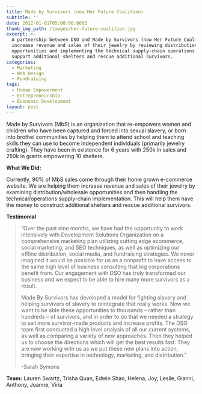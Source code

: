 ```yaml
---
title: Made by Survivors (now Her Future Coalition)
subtitle: ''
date: 2012-01-01T05:00:00.000Z
thumb_img_path: /images/her-future-coalition.jpg
excerpt: >-
  A partnership between DSO and Made by Survivors (now Her Future Coalition) to
  increase revenue and sales of their jewelry by reviewing distribution
  opportunities and implementing the technical supply-chain operations to
  support additional shelters and rescue additional survivors.
categories:
  - Marketing
  - Web Design
  - Fundraising
tags:
  - Human Empowerment
  - Entrepreneurship
  - Economic Development
layout: post
---
```

Made by Survivors (MbS) is an organization that re-empowers women and children who have been captured and forced into sexual slavery, or born into brothel communities by helping them to attend school and teaching skills they can use to become independent individuals (primarily jewelry crafting). They have been in existence for 6 years with 250k in sales and 250k in grants empowering 10 shelters.

**What We Did:**

Currently, 90% of MbS sales come through their home grown e-commerce website. We are helping them increase revenue and sales of their jewelry by examining distribution/wholesale opportunities and then handling the technical/operations supply-chain implementation. This will help them have the money to construct additional shelters and rescue additional survivors.

**Testimonial**

> ”Over the past nine months, we have had the opportunity to work intensively with Development Solutions Organization on a comprehensive marketing plan utilizing cutting edge ecommerce, social marketing, and SEO techniques, as well as optimizing our offline distribution, social media, and fundraising strategies. We never imagined it would be possible for us as a nonprofit to have access to the same high level of business consulting that big corporations benefit from. Our engagement with DSO has truly transformed our business and we expect to be able to hire many more survivors as a result. 
>
> Made By Survivors has developed a model for fighting slavery and helping survivors of slavery to reintegrate that really works. Now we want to be able these opportunities to thousands – rather than hundreds – of survivors, and in order to do that we needed a strategy to sell more survivor-made products and increase profits. The DSO team first conducted a high level analysis of all our current systems, as well as comparing a variety of new approaches. Then they helped us to choose the directions which will get the best results fast. They are now working with us as we put these new plans into action, bringing their expertise in technology, marketing, and distribution.” 
>
> \-Sarah Symons



**Team:** Lauren Swartz, Trisha Quan, Edwin Shao, Helena, Joy, Leslie, Gianni, Anthony, Joanne, Viria